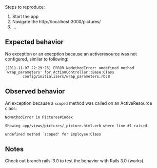Steps to reproduce:

1. Start the app
2. Navigate the http://localhost:3000/pictures/
3. ...

Expected behavior
-----------------

No exception or an execption because an activeresource was not
configured, similar to following:

    [2011-11-07 22:29:26] ERROR NoMethodError: undefined method `wrap_parameters' for ActionController::Base:Class
            config/initializers/wrap_parameters.rb:8

Observed behavior
-----------------

An exception because a `scoped` method was called on an ActiveResource
class:

    NoMethodError in Pictures#index

    Showing app/views/pictures/_picture.html.erb where line #1 raised:

    undefined method `scoped' for Employee:Class

Notes
-----

Check out branch rails-3.0 to test the behavior with Rails 3.0 (works).
